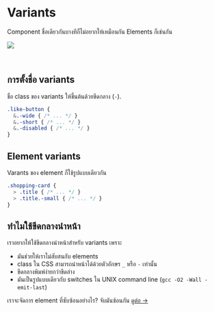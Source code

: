 # Variants

Component ชื่อเดียวกันบางทีก็ไม่อยากให้เหมือนกัน Elements ก็เช่นกัน

![](images/component-modifiers.png)

<br>

## การตั้งชื่อ variants

ชื่อ class ของ variants ให้ขึ้นต้นด้วยขีดกลาง (`-`).

  ```scss
  .like-button {
    &.-wide { /* ... */ }
    &.-short { /* ... */ }
    &.-disabled { /* ... */ }
  }
  ```

## Element variants
Varants ของ element ก็ใช้รูปแบบเดียวกัน

  ```scss
  .shopping-card {
    > .title { /* ... */ }
    > .title.-small { /* ... */ }
  }
  ```

## ทำไมใช้ขีดกลางนำหน้า
เราอยากให้ใช้ขีดกลางนำหน้าสำหรับ variants เพราะ

  * มันช่วยให้เราไม่สับสนกับ elements
  * class ใน CSS สามารถนำหน้าได้ด้วยตัวอักษร `_` หรือ `-` เท่านั้น
  * ขีดกลางพิมพ์ง่ายกว่าขีดล่าง
  * มันเป็นรูปแบบเดียวกับ switches ใน UNIX command line (`gcc -O2 -Wall -emit-last`)

เราจะจัดการ element ที่ซับซ้อนอย่างไร? จับมันซ้อนกัน
[ดูต่อ →](nested-components.md)
<!-- {p:.pull-box} -->
